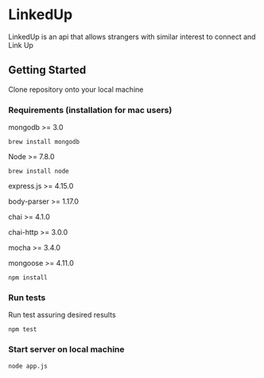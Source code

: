 # LinkedUp
LinkedUp is an api that allows strangers with similar interest to connect
and Link Up

## Getting Started
Clone repository onto your local machine

### Requirements (installation for mac users)
mongodb >= 3.0
```
brew install mongodb
```
Node >= 7.8.0
```
brew install node
```
express.js >= 4.15.0

body-parser >= 1.17.0

chai >= 4.1.0

chai-http >= 3.0.0

mocha >= 3.4.0

mongoose >= 4.11.0
```
npm install
```

### Run tests
Run test assuring desired results
```
npm test
```

### Start server on local machine
```
node app.js
```
